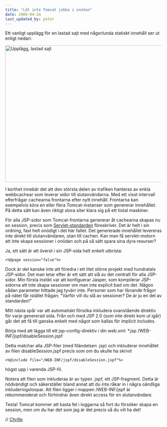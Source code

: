 ```yaml
---
title: "Låt inte Tomcat jobba i onödan"
date: 2009-04-24
last_updated_by: peter
---
```

Ett vanligt upplägg för en lastad sajt med någorlunda statiskt innehåll ser ut enligt nedan:

<img class="size-full wp-image-151" title="Internet-Cache-Front" src="https://athega.se/system/uploads/2009/04/img_8759.jpg" alt="Upplägg, lastad sajt" width="640" height="440" />

I korthet innebär det att den största delen av trafiken hanteras av enkla webbcachear som leverar sidor till slutanvändarna. Med ett visst intervall efterfrågar cachearna frontarna efter nytt innehåll. Frontarna kan exempelvis köra en eller flera Tomcat-instanser som genererar innehållet. På detta sätt kan även riktigt stora siter klara sig på ett tiotal maskiner.

För alla JSP-sidor som Tomcat-frontarna genererar åt cachearna skapas nu en session, precis som <a title="JSR 154" href="http://jcp.org/en/jsr/detail?id=154">Servlet-standarden</a> föreskriver. Det är helt i sin ordning, fast helt onödigt i det här fallet. Det genererade innehållet levereras inte direkt till slutanvändaren, utan till cachen. Kan man få servlet-motorn att inte skapa sessioner i onödan och på så sätt spara sina dyra resurser?

Ja, ett sätt är att överst i sin JSP-sida helt enkelt utbrista:

    <%@page session="false"%>

Dock är det kanske inte att föredra i ett litet större projekt med hundratals JSP-sidor. Det man letar efter är ett sätt att slå av det centralt för alla JSP-sidor. Min första instikt var att konfiguerar Jasper, som kompilerar JSP-sidorna att inte skapa sessioner om man inte explicit bad om det. Någon sådan parameter hittade jag tyvärr inte. Personer som har liknande frågor på nätet får istället frågan; "Varför vill du slå av sessioner? De är ju en del av standarden!"

Mitt nästa spår var att automatiskt försöka inkludera ovanstående direktiv för varje genererad sida. Från och med JSP 2.0 (som inte direkt kom ut igår) går det att få till ganska enkelt med något som kallas för implicit includes.

Börja med att lägga till ett jsp-config-direktiv i din web.xml:
    <!-- Disable the use of sessions -->
    <jsp-config>
      <jsp-property-group>
        <url-pattern>*.jsp</url-pattern>
        <include-prelude>/WEB-INF/jspf/disableSession.jspf</include-prelude>
      </jsp-property-group>
    </jsp-config>

Detta matchar alla JSP-filer (med filändelsen .jsp) och inkluderar innehållet av filen disableSession.jspf precis som om du skulle ha skrivit

    <%@include file="/WEB-INF/jspf/disableSession.jspf"%>

högst upp i varenda JSP-fil.

Notera att filen som inkluderas är av typen .jspf, ett JSP-fragment. Detta är nödvändigt och säkerställer bland annat att du inte råkar in i några oändliga inkluderingsloopar. Att filen ligger i mappen /WEB-INF/jspf är rekommenderat och förhindrar även direkt access för en slutanvändare.

Testa! Tomcat kommer att kasta fel i loggarna så fort du försöker skapa en session, men om du har det som jag är det precis så du vill ha det!

// [Chrille](/chrille)
